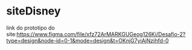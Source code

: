 # siteDisney

link do prototipo do site:https://www.figma.com/file/xfz72ArMARKGUGeog126Ki/Desafio-2?type=design&node-id=0-1&mode=design&t=OKnjG7yiAjNzjhfd-0
